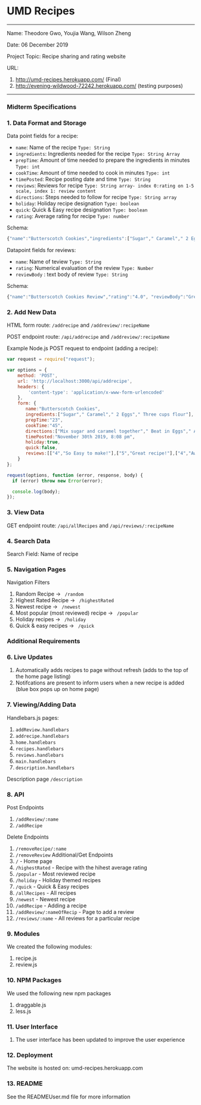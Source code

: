 
# UMD Recipes

---

Name: Theodore Gwo, Youjia Wang, Wilson Zheng

Date: 06 December 2019

Project Topic: Recipe sharing and rating website

URL: 
1. http://umd-recipes.herokuapp.com/ (Final)
2. http://evening-wildwood-72242.herokuapp.com/ (testing purposes)

---
### Midterm Specifications

### 1. Data Format and Storage

Data point fields for a recipe:
- `name`:     Name of the recipe       `Type: String`
- `ingredients`:     Ingredients needed for the recipe       `Type: String Array`
- `prepTime`:     Amount of time needed to prepare the ingredients in minutes      `Type: int`
- `cookTime`:     Amount of time needed to cook in minutes       `Type: int`
- `timePosted`:     Recipe posting date and time       `Type: String`
- `reviews`:     Reviews for recipe       `Type: String array- index 0:rating on 1-5 scale, index 1: review content `
- `directions`:     Steps needed to follow for recipe       `Type: String array`
- `holiday`:     Holiday recipe designation       `Type: boolean`
- `quick`:     Quick & Easy recipe designation       `Type: boolean`
- `rating`:     Average rating for recipe        `Type: number`

Schema: 
```javascript
{"name":"Butterscotch Cookies","ingredients":["Sugar"," Caramel"," 2 Eggs"," Three cups flour"],"prepTime":"23","cookTime":"45","directions":["Mix sugar and caramel together"," Beat in Eggs"," Add flour"," Bake for 35 minutes in 450 degree oven"],"timePosted":"November 30th 2019, 8:08 pm","holiday":true,"quick":false,"reviews":[["4","So Easy to make!"],["5","Great!"],["4","Awesome!"],["5","Yum"],["2","Meh"]],"rating":"4.0"}
```

Datapoint fields for reviews:
- `name`: Name of teview `Type: String`
- `rating`: Numerical evaluation of the review `Type: Number`
- `reviewBody` : text body of review `Type: String`

Schema: 
```javascript
{"name":"Butterscotch Cookies Review","rating":"4.0", "reviewBody":"Great recipe! Easy to make."}
```

### 2. Add New Data

HTML form route: `/addrecipe` and `/addreview/:recipeName`

POST endpoint route: `/api/addrecipe` and `/addreview/:recipeName`

Example Node.js POST request to endpoint (adding a recipe): 
```javascript
var request = require("request");

var options = { 
    method: 'POST',
    url: 'http://localhost:3000/api/addrecipe',
    headers: { 
        'content-type': 'application/x-www-form-urlencoded' 
    },
    form: { 
       name:"Butterscotch Cookies",
       ingredients:["Sugar"," Caramel"," 2 Eggs"," Three cups flour"],
       prepTime:"23",
       cookTime:"45",
       directions:["Mix sugar and caramel together"," Beat in Eggs"," Add flour"," Bake for 35 minutes in 450 degree oven"],
       timePosted:"November 30th 2019, 8:08 pm",
       holiday:true,
       quick:false,
       reviews:[["4","So Easy to make!"],["5","Great recipe!"],["4","Awesome!"],["5","Yum"],["2","Meh"]],rating:"4.0"
    } 
};

request(options, function (error, response, body) {
  if (error) throw new Error(error);

  console.log(body);
});
```

### 3. View Data

GET endpoint route: `/api/allRecipes` and `/api/reviews/:recipeName`

### 4. Search Data

Search Field: Name of recipe

### 5. Navigation Pages

Navigation Filters
1. Random Recipe -> `  /random  `
2. Highest Rated Recipe -> `  /highestRated  `
3. Newest recipe -> `  /newest  `
4. Most popular (most reviewed) recipe -> `  /popular  `
5. Holiday recipes -> `  /holiday  `
5. Quick & easy recipes -> `  /quick  `

### Additional Requirements

### 6. Live Updates
1. Automatically adds recipes to page without refresh (adds to the top of the home page listing)
2. Notifcations are present to inform users when a new recipe is added (blue box pops up on home page)

### 7. Viewing/Adding Data
  Handlebars.js pages:
  1. `addReview.handlebars`
  2. `addrecipe.handlebars`
  3. `home.handlebars`
  4. `recipes.handlebars`
  5. `reviews.handlebars`
  6. `main.handlebars`
  7. `description.handlebars`

  Description page `/description`

### 8. API

  Post Endpoints
  1. `/addReview/:name`
  2. `/addRecipe`

  Delete Endpoints
  1. `/removeRecipe/:name`
  2. `/removeReview`
  Additional/Get Endpoints
  1. `/` - Home page
  2. `/highestRated` - Recipe with the hihest average rating
  3. `/popular` - Most reviewed recipe
  4. `/holiday` - Holiday themed recipes
  5. `/quick` - Quick & Easy recipes
  6. `/allRecipes` - All recipes
  7. `/newest` - Newest recipe
  8. `/addRecipe` - Adding a recipe
  9. `/addReview/:nameOfRecip` - Page to add a review
  10. `/reviews/:name` - All reviews for a particular recipe

### 9. Modules
  We created the following modules:
  1. recipe.js
  2. review.js

### 10. NPM Packages
  We used the following new npm packages
  1. draggable.js
  2. less.js

### 11. User Interface
  1. The user interface has been updated to improve the user experience

### 12. Deployment
  The website is hosted on: umd-recipes.herokuapp.com

### 13. README
  See the READMEUser.md file for more information
